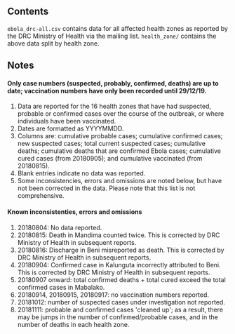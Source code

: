## Contents
`ebola_drc-all.csv` contains data for all affected health zones as reported by the DRC Ministry of Health via the mailing list.
`health_zone/` contains the above data split by health zone.

## Notes
#### Only case numbers (suspected, probably, confirmed, deaths) are up to date; vaccination numbers have only been recorded until 29/12/19.
1. Data are reported for the 16 health zones that have had suspected, probable or confirmed cases over the course of the outbreak, or where individuals have been vaccinated.
2. Dates are formatted as YYYYMMDD.
3. Columns are: cumulative probable cases; cumulative confirmed cases; new suspected cases; total current suspected cases; cumulative deaths; cumulative deaths that are confirmed Ebola cases; cumulative cured cases (from 20180905); and cumulative vaccinated (from 20180815).
4. Blank entries indicate no data was reported.
5. Some inconsistencies, errors and omissions are noted below, but have not been corrected in the data. Please note that this list is not comprehensive.

#### Known inconsistenties, errors and omissions
1. 20180804: No data reported.
2. 20180815: Death in Mandima counted twice. This is corrected by DRC Ministry of Health in subsequent reports.
3. 20180816: Discharge in Beni misreported as death. This is corrected by DRC Ministry of Health in subsequent reports.
4. 20180904: Confirmed case in Kalunguta incorrectly attributed to Beni. This is corrected by DRC Ministry of Health in subsequent reports.
5. 20180907 onward: total confirmed deaths + total cured exceed the total confirmed cases in Mabalako.
6. 20180914, 20180915, 20180917: no vaccination numbers reported.
7. 20181012: number of suspected cases under investigation not reported.
8. 20181111: probable and confirmed cases 'cleaned up'; as a result, there may be jumps in the number of confirmed/probable cases, and in the number of deaths in each health zone.
